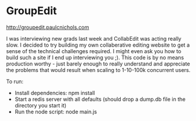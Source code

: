 GroupEdit
=========

http://groupedit.paulcnichols.com

I was interviewing new grads last week and CollabEdit was acting really slow.  I decided to try building my own collaberative editing website to get a sense of the technical challenges required.  I might even ask you how to build such a site if I end up interviewing you ;).  This code is by no means production worthy - just barely enough to really understand and appreciate the problems that would result when scaling to 1-10-100k concurrent users.

To run:
- Install dependencies: npm install
- Start a redis server with all defaults (should drop a dump.db file in the directory you start it)
- Run the node script: node main.js


